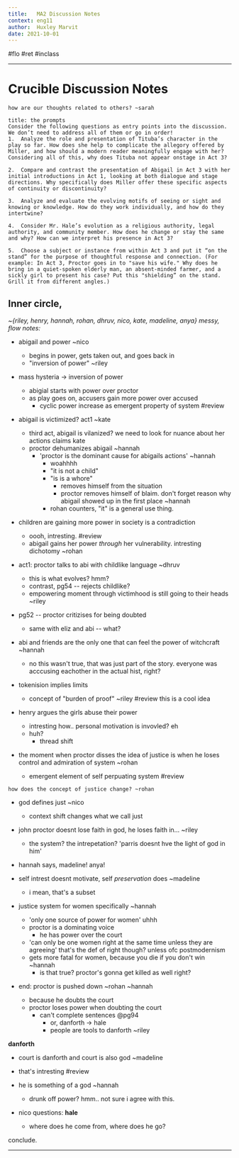 ```yaml
---
title:   MA2 Discussion Notes
context: eng11
author:  Huxley Marvit
date: 2021-10-01
---
```


#flo #ret  #inclass 

***

# Crucible Discussion Notes

```ad-question
how are our thoughts related to others? ~sarah
```

```ad-abstract
title: the prompts
Consider the following questions as entry points into the discussion. We don’t need to address all of them or go in order!
1.  Analyze the role and presentation of Tituba’s character in the play so far. How does she help to complicate the allegory offered by Miller, and how should a modern reader meaningfully engage with her? Considering all of this, why does Tituba not appear onstage in Act 3?
    
2.  Compare and contrast the presentation of Abigail in Act 3 with her initial introductions in Act 1, looking at both dialogue and stage directions. Why specifically does Miller offer these specific aspects of continuity or discontinuity?
    
3.  Analyze and evaluate the evolving motifs of seeing or sight and knowing or knowledge. How do they work individually, and how do they intertwine?
    
4.  Consider Mr. Hale’s evolution as a religious authority, legal authority, and community member. How does he change or stay the same and why? How can we interpret his presence in Act 3?
    
5.  Choose a subject or instance from within Act 3 and put it “on the stand” for the purpose of thoughtful response and connection. (For example: In Act 3, Proctor goes in to "save his wife." Why does he bring in a quiet-spoken elderly man, an absent-minded farmer, and a sickly girl to present his case? Put this "shielding” on the stand. Grill it from different angles.)
```

## Inner circle,
*~{riley, henry, hannah, rohan, dhruv, nico, kate, madeline, anya}*
*messy, flow notes:*

- abigail and power ~nico
	- begins in power, gets taken out, and goes back in
	- "inversion of power" ~riley
	
- mass hysteria -> inversion of power
	- abigial starts with power over proctor
	- as play goes on, accusers gain more power over accused
		- cyclic power increase as emergent property of system #review
- abigail is victimized? act1 ~kate
	- third act, abigail is vilanized? we need to look for nuance about her actions claims kate
	- proctor dehumanizes abigail ~hannah
		- 'proctor is the dominant cause for abigails actions' ~hannah
			- woahhhh
			- "it is not a child"
			- "is is a whore"
				- removes himself from the situation
				- proctor removes himself of blaim. don't forget reason why abigail showed up in the first place ~hannah
			- rohan counters, "it" is a general use thing. 
			
- children are gaining more power in society is a contradiction
	- oooh, intresting. #review 
	- abigail gains her power *through* her vulnerability. intresting dichotomy ~rohan
	
- act1: proctor talks to abi with childlike language ~dhruv
	- this is what evolves? hmm?
	- contrast, pg54 -- rejects childlike?
	- empowering moment through victimhood is still going to their heads ~riley
	
- pg52 -- proctor critizises for being doubted
	- same with eliz and abi -- what? 
	
- abi and friends are the only one that can feel the power of witchcraft ~hannah
	- no this wasn't true, that was just part of the story. everyone was acccusing eachother in the actual hist, right?
	
- tokenision implies limits
	- concept of "burden of proof" ~riley #review this is a cool idea
	
- henry argues the girls abuse their power
	- intresting how.. personal motivation is invovled? eh
	- huh?
		- thread shift
	
- the moment when proctor disses the idea of justice is when he loses control and admiration of system ~rohan
	- emergent element of self perpuating system #review

```ad-question
how does the concept of justice change? ~rohan
```

- god defines just ~nico 
	- context shift changes what we call just 
- john proctor doesnt lose faith in god, he loses faith in... ~riley
	- the system? the intrepetation? 'parris doesnt hve the light of god in him'
	
- hannah says, madeline! anya! 

- self intrest doesnt motivate, self *preservation* does ~madeline
	- i mean, that's a subset 
- justice system for women specifically ~hannah
	- 'only one source of power for women' uhhh
	- proctor is a dominating voice
		- he has power over the court
	- 'can only be one women right at the same time unless they are agreeing' that's the def of right though? unless ofc postmodernism 
	- gets more fatal for women, because you die if you don't win ~hannah
		- is that true? proctor's gonna get killed as well right?
- end: proctor is pushed down ~rohan ~hannah
	- because he doubts the court
	- proctor loses power when doubting the court
		- can't complete sentences @pg94
			- or, danforth -> hale
			- people are tools to danforth ~riley
			
**danforth**
- court is danforth and court is also god ~madeline
- that's intresting #review
- he is something of a god ~hannah
	- drunk off power? hmm.. not sure i agree with this. 

- nico questions: **hale**
	- where does he come from, where does he go?

conclude.
***












